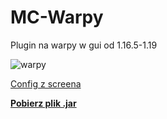 # MC-Warpy
Plugin na warpy w gui od 1.16.5-1.19



![warpy](https://github.com/To1MaszProblem/MC-Warpy/assets/97973395/f06b7088-4d33-4a91-b954-91d6d39ef430)

[Config z screena](https://github.com/To1MaszProblem/MC-Warpy/files/13877580/config.zip)


[**Pobierz plik .jar**](https://www.spigotmc.org/resources/mc-warpy.114503/)
